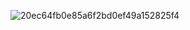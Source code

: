 ![20ec64fb0e85a6f2bd0ef49a152825f4](https://github.com/IvarsLevans/IvarsLevans/assets/78017471/e8fa2368-aa69-4f3a-aa5a-7e84cfc42c87)
